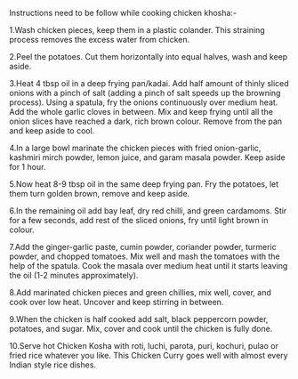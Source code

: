 Instructions need to be follow while cooking chicken khosha:-

1.Wash chicken pieces, keep them in a plastic colander. This straining process removes the excess water from chicken.

2.Peel the potatoes. Cut them horizontally into equal halves, wash and keep aside.

3.Heat 4 tbsp oil in a deep frying pan/kadai. Add half amount of thinly sliced onions with a pinch of salt (adding a pinch of salt speeds up the browning process). Using a spatula, fry the onions continuously over medium heat. Add the whole garlic cloves in between. Mix and keep frying until all the onion slices have reached a dark, rich brown colour. Remove from the pan and keep aside to cool. 

4.In a large bowl marinate the chicken pieces with fried onion-garlic, kashmiri mirch powder, lemon juice, and garam masala powder. Keep aside for 1 hour.

5.Now heat 8-9 tbsp oil in the same deep frying pan. Fry the potatoes, let them turn golden brown, remove and keep aside.

6.In the remaining oil add bay leaf, dry red chilli, and green cardamoms. Stir for a few seconds, add rest of the sliced onions, fry until light brown in colour. 

7.Add the ginger-garlic paste, cumin powder, coriander powder, turmeric powder, and chopped tomatoes. Mix well and mash the tomatoes with the help of the spatula. Cook the masala over medium heat until it starts leaving the oil (1-2 minutes approximately).

8.Add marinated chicken pieces and green chillies, mix well, cover, and cook over low heat. Uncover and keep stirring in between. 

9.When the chicken is half cooked add salt, black peppercorn powder, potatoes, and sugar. Mix, cover and cook until the chicken is fully done.

10.Serve hot Chicken Kosha with roti, luchi, parota, puri, kochuri, pulao or fried rice whatever you like. This Chicken Curry goes well with almost every Indian style rice dishes.